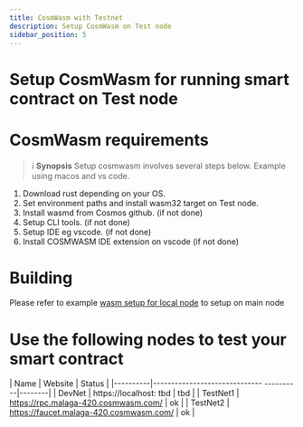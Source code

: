 ```yaml
---
title: CosmWasm with Testnet
description: Setup CosmWasm on Test node
sidebar_position: 5
---
```

# Setup CosmWasm for running smart contract on Test node 
# CosmWasm requirements
> :information_source: **Synopsis**
Setup cosmwasm involves several steps below. Example using macos and vs code. 
1. Download rust depending on your OS.
1. Set environment paths and install wasm32 target on Test node.
1. Install wasmd from Cosmos github. (if not done)
1. Setup CLI tools. (if not done)
1. Setup IDE eg vscode. (if not done)
1. Install COSMWASM IDE extension on vscode (if not done)


# Building
Please refer to example [wasm setup for local node](/docs/develop/wasm-local.md) to setup on main node


# Use the following nodes to test your smart contract

| Name     | Website                                 | Status |
|----------|------------------------------ ----------|--------|
| DevNet   | https://localhost: tbd                  | tbd    |
| TestNet1 | https://rpc.malaga-420.cosmwasm.com/    | ok     |
| TestNet2 | https://faucet.malaga-420.cosmwasm.com/ | ok     |